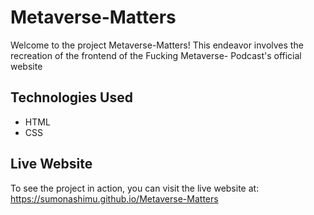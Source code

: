 # Metaverse-Matters
Welcome to the project Metaverse-Matters! This endeavor involves the recreation of the frontend of the Fucking Metaverse- Podcast's official website

## Technologies Used
  - HTML
  - CSS

## Live Website
To see the project in action, you can visit the live website at:
https://sumonashimu.github.io/Metaverse-Matters
